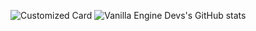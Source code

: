 ![Customized Card](https://github-readme-stats.vercel.app/api/pin?username=VanillaEngineDevs&repo=Vanilla-Engine&title_color=fff&icon_color=f9f9f9&text_color=9f9f9f&bg_color=151515)
![Vanilla Engine Devs's GitHub stats](https://github-readme-stats.vercel.app/api?username=VanillaEngineDevs&show_icons=true&theme=radical)